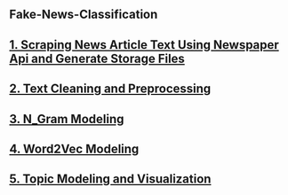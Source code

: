 ## Fake-News-Classification

## [1. Scraping News Article Text Using Newspaper Api and Generate Storage Files](https://github.com/MohammadBakir/Fake-News-Classifer/blob/master/create_credible_file_structures_and_convert_articles_requests_to_json.ipynb)



## [2. Text Cleaning and Preprocessing](https://github.com/MohammadBakir/Fake-News-Classifer/blob/master/real_news_data_and_fake_news_corpus_prep.ipynb)



## [3. N_Gram Modeling](https://github.com/MohammadBakir/Fake-News-Classifer/blob/master/Initial%20Modeling_uni_bi_tri_grams.ipynb)



## [4. Word2Vec Modeling](https://github.com/MohammadBakir/Fake-News-Classifer/blob/master/Initial_Model_Run_W2V.ipynb)



## [5. Topic Modeling and Visualization](https://github.com/MohammadBakir/Fake-News-Classifer/blob/master/LDA%20Visualization.ipynb)